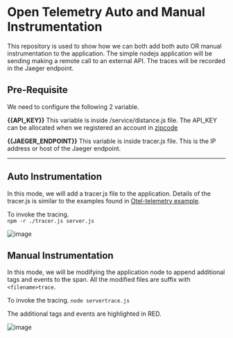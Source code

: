 # Open Telemetry Auto and Manual Instrumentation

This repository is used to show how we can both add both auto OR manual instrumentation to the application. The simple nodejs application will be sending making a remote call to an external API. The traces will be recorded in the Jaeger endpoint.

## Pre-Requisite

We need to configure the following 2 variable.

**{{API_KEY}}**
This variable is inside /service/distance.js file. The API_KEY can be allocated when we registered an account in [zipcode](http://www.zipcodeapi.com)

**{{JAEGER_ENDPOINT}}**
This variable is inside tracer.js file. This is the IP address or host of the Jaeger endpoint.

---

## Auto Instrumentation

In this mode, we will add a tracer.js file to the application. Details of the tracer.js is similar to the examples found in [Otel-telemetry example](https://github.com/open-telemetry/opentelemetry-js/tree/main/examples/http).



To invoke the tracing.  
`npm -r ./tracer.js server.js`

![image](https://user-images.githubusercontent.com/84762890/121833454-f76ff080-ccfe-11eb-9f18-0deaebdaf252.png)


## Manual Instrumentation

In this mode, we will be modifying the application node to append additional tags and events to the span. All the modified files are suffix with `<filename>trace`.

To invoke the tracing.
`node servertrace.js`

The additional tags and events are highlighted in RED.

![image](https://user-images.githubusercontent.com/84762890/121833737-8c72e980-ccff-11eb-88dc-5d7119c63353.png)
